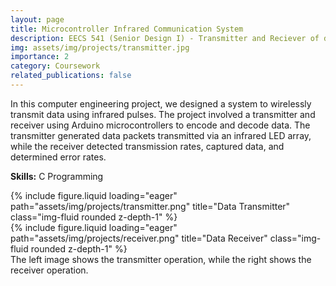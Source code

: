 ```yaml
---
layout: page
title: Microcontroller Infrared Communication System
description: EECS 541 (Senior Design I) - Transmitter and Reciever of data via infrared.
img: assets/img/projects/transmitter.jpg
importance: 2
category: Coursework
related_publications: false
---
```


In this computer engineering project, we designed a system to wirelessly transmit data using infrared pulses. The project involved a transmitter and receiver using Arduino microcontrollers to encode and decode data. The transmitter generated data packets transmitted via an infrared LED array, while the receiver detected transmission rates, captured data, and determined error rates.

**Skills:** C Programming

<div class="row">
    <div class="col-sm mt-3 mt-md-0">
        {% include figure.liquid loading="eager" path="assets/img/projects/transmitter.png" title="Data Transmitter" class="img-fluid rounded z-depth-1" %}
    </div>
    <div class="col-sm mt-3 mt-md-0">
        {% include figure.liquid loading="eager" path="assets/img/projects/receiver.png" title="Data Receiver" class="img-fluid rounded z-depth-1" %}
    </div>
</div>
<div class="caption">
     The left image shows the transmitter operation, while the right shows the receiver operation.
</div>

